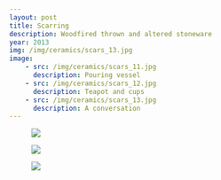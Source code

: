 ```yaml
---
layout: post
title: Scarring
description: Woodfired thrown and altered stoneware
year: 2013
img: /img/ceramics/scars_13.jpg
image:
    - src: /img/ceramics/scars_11.jpg
      description: Pouring vessel
    - src: /img/ceramics/scars_12.jpg
      description: Teapot and cups
    - src: /img/ceramics/scars_13.jpg
      description: A conversation
---
```




<figure>
  <img
    class="post-image" src="{{ page.image[0].src }}">
</figure>


<figure>
  <img
    class="post-image" src="{{ page.image[1].src }}">
</figure>


<figure>
  <img
    class="post-image" src="{{ page.image[2].src }}">
</figure>



